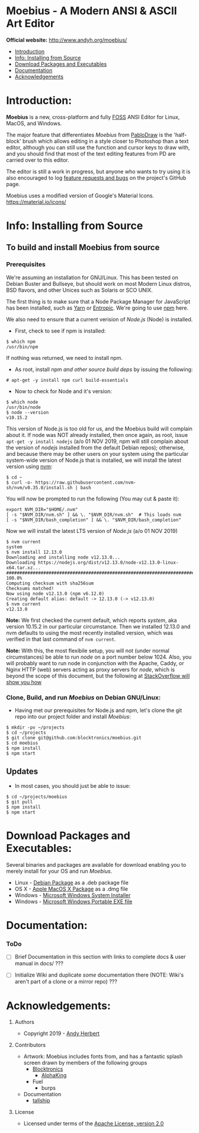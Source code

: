 # Moebius - A Modern ANSI & ASCII Art Editor
    
**Official website:** http://www.andyh.org/moebius/

- [Introduction](#introduction)
- [Info: Installing from Source](#info-installing-from-source)
- [Download Packages and Executables](#download-packages-and-executables)
- [Documentation](#documentation)
- [Acknowledgements](#acknowledgements)


# Introduction:
    
**Moebius** is a new, cross-platform and fully [FOSS](https://en.wikipedia.org/wiki/Free_and_open-source_software) ANSI Editor for Linux, MacOS, and Windows. 
    
The major feature that differentiates *Moebius* from [PabloDraw](https://github.com/blocktronics/pablodraw) is the 'half-block' brush which allows editing in a style closer to Photoshop than a text editor, although you can still use the function and cursor keys to draw with, and you should find that most of the text editing features from PD are carried over to this editor.
    
The editor is still a work in progress, but anyone who wants to try using it is also encouraged to log [feature requests and bugs](https://github.com/blocktronics/moebius/issues) on the project's GitHub page.

Moebius uses a modified version of Google's Material Icons. https://material.io/icons/    


# Info: Installing from Source

## To build and install Moebius from source

### Prerequisites

We're assuming an installation for GNU/Linux. This has been tested on Debian Buster and Bullseye, but should work on most
Modern Linux distros, BSD flavors, and other Unices such as Solaris or SCO UNIX.

The first thing is to make sure that a Node Package Manager for JavaScript has been installed, such as [Yarn](https://github.com/yarnpkg/yarn/) or
[Entropic](https://github.com/entropic-dev/entropic). We're going to use [npm](https://github.com/npm/cli) here.

We also need to ensure that a current verision of _Node.js_ (Node) is installed.

* First, check to see if npm is installed:

```
$ which npm
/usr/bin/npm
```
If nothing was returned, we need to install npm.

* As root, install npm _and other source build deps_ by issuing the following:

```
# apt-get -y install npm curl build-essentials
```

* Now to check for Node and it's version:

```
$ which node
/usr/bin/node
$ node --version
v10.15.2
```
This version of Node.js is too old for us, and the Moebius build will complain about it.
If node was NOT already installed, then once again, as root, issue `apt-get -y install nodejs` (a/o 01 NOV 2019, npm
will still complain about the version of _nodejs_ installed from the default Debian repos); otherwise, and because
there may be other users on your system using the particular system-wide version of Node.js that is installed, we
will install the latest version using [nvm](https://github.com/nvm-sh/nvm):

```
$ cd ~
$ curl -o- https://raw.githubusercontent.com/nvm-sh/nvm/v0.35.0/install.sh | bash
```
You will now be prompted to run the following (You may cut & paste it):

```
export NVM_DIR="$HOME/.nvm"
[ -s "$NVM_DIR/nvm.sh" ] && \. "$NVM_DIR/nvm.sh"  # This loads nvm
[ -s "$NVM_DIR/bash_completion" ] && \. "$NVM_DIR/bash_completion"
```

Now we will install the latest LTS version of _Node.js_ (a/o 01 NOV 2019)

```
$ nvm current
system
$ nvm install 12.13.0
Downloading and installing node v12.13.0...
Downloading https://nodejs.org/dist/v12.13.0/node-v12.13.0-linux-x64.tar.xz...
####################################################################### 100.0%
Computing checksum with sha256sum
Checksums matched!
Now using node v12.13.0 (npm v6.12.0)
Creating default alias: default -> 12.13.0 (-> v12.13.0)
$ nvm current
v12.13.0
```
**Note:** We first checked the current default, which reports _system_, aka version 10.15.2 in our
particular circumstance. Then we installed 12.13.0 and nvm defaults to using the most recently
installed version, which was verified in that last command of `nvm current`.

**Note:** With this, the most flexibile setup, you will not (under normal circumstances) be able
to run _node_ on a port number below 1024. Also, you will probably want to run node in conjunction
with the Apache, Caddy, or Nginx HTTP (web) servers acting as proxy servers for _node_, which is
beyond the scope of this document, but the following at [StackOverflow will show you how](https://stackoverflow.com/questions/5009324/node-js-nginx-what-now)


### Clone, Build, and run *Moebius* on Debian GNU/Linux:

* Having met our prerequisites for Node.js and npm, let's clone the git repo into our project folder and install *Moebius*:

```
$ mkdir -pv ~/projects
$ cd ~/projects
$ git clone git@github.com:blocktronics/moebius.git
$ cd moebius
$ npm install
$ npm start
```


## Updates

* In most cases, you should just be able to issue:

```
$ cd ~/projects/moebius
$ git pull
$ npm install
$ npm start
```


# Download Packages and Executables:

Several binaries and packages are available for download enabling you to merely install for your OS and run *Moebius*.

* Linux - [Debian Package](http://www.andyh.org/moebius/M%C5%93bius.deb) as a .deb package file
* OS X - [Apple MacOS X Package](http://www.andyh.org/moebius/M%C5%93bius.dmg) as a .dmg file
* Windows - [Microsoft Windows System Installer](http://www.andyh.org/moebius/M%C5%93bius%20Setup.exe)
* Windows - [Microsoft Windows Portable EXE file](http://www.andyh.org/moebius/M%C5%93bius.exe)


# Documentation:

### ToDo


- [ ] Brief Documentation in this section with links to complete docs & user manual in docs/ ???
- [ ] Initialize Wiki and duplicate *some* documentation there (NOTE: Wiki's aren't part of a clone or a mirror repo) ???


# Acknowledgements:

1. Authors
   - Copyright 2019 - [Andy Herbert](https://github.com/andyherbert)

2. Contributors
   - Artwork: Moebius includes fonts from, and has a fantastic splash screen drawn by members of the following groups
     - [Blocktronics](https://github.com/blocktronics)
       - [AlphaKing](https://github.com/christianvozar)
     - Fuel
       - burps
   - Documentation
     - [tallship](https://github.com/tallship)

3. License
   - Licensed under terms of the [Apache License, version 2.0](https://github.com/blocktronics/moebius/blob/master/LICENSE.txt)

